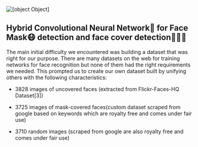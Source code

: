 ![[object Object]](https://socialify.git.ci/CodeBreaker444/hybrid-convolutional-neural-network-for-face-cover-detection/image?description=1&font=KoHo&issues=1&language=1&logo=https%3A%2F%2Favatars.githubusercontent.com%2Fu%2F20869542%3Fv%3D4&owner=1&pattern=Floating%20Cogs&pulls=1&theme=Light)
## Hybrid Convolutional Neural Network🧬 for Face Mask😷 detection and face cover detection🕵🏻‍♂️

The main initial difficulty we encountered was building a dataset that was right for our purpose. There are many datasets on the web for training networks for face recognition but none of them had the right requirements we needed. This prompted us to create our own dataset built by unifying others with the following characteristics:

- 3828 images of uncovered faces (extracted from Flickr-Faces-HQ Dataset[3])

- 3725 images of mask-covered faces(custom dataset scraped from google based on keywords which are royalty free and comes under fair use)

- 3710 random images (scraped from google are also royalty free and comes under fair use)
